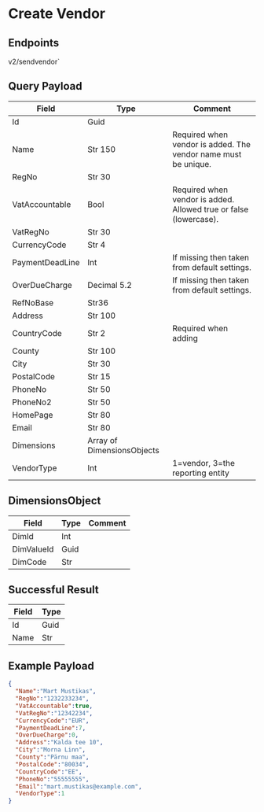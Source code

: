 # Create Vendor

## Endpoints

<!--@include: @/dist/md/api_url.md-->v2/sendvendor`

## Query Payload

|Field|Type|Comment|
|-----|----|-------|
|Id|Guid||
|Name|Str 150|Required when vendor is added. The vendor name must be unique.|
|RegNo|Str 30||
|VatAccountable|Bool|Required when vendor is added. Allowed true or false (lowercase).|
|VatRegNo|Str 30||
|CurrencyCode|Str 4||
|PaymentDeadLine|Int|If missing then taken from default settings.|
|OverDueCharge|Decimal 5.2|If missing then taken from default settings.|
|RefNoBase|Str36||
|Address|Str 100||
|CountryCode|Str 2|Required when adding|
|County|Str 100||
|City|Str 30||
|PostalCode|Str 15||
|PhoneNo|Str 50||
|PhoneNo2|Str 50||
|HomePage|Str 80||
|Email|Str 80||
|Dimensions|Array of DimensionsObjects||
|VendorType|Int|1=vendor, 3=the reporting entity|


## DimensionsObject

|Field|Type|Comment|
|-----|----|-------|
|DimId|Int||
|DimValueId|Guid||
|DimCode|Str||


## Successful Result

|Field|Type|
|-----|----|
|Id|Guid|
|Name|Str|

## Example Payload

```json
{
  "Name":"Mart Mustikas",
  "RegNo":"1232233234",
  "VatAccountable":true,
  "VatRegNo":"12342234",
  "CurrencyCode":"EUR",
  "PaymentDeadLine":7,
  "OverDueCharge":0,
  "Address":"Kalda tee 10",
  "City":"Morna Linn",
  "County":"Pärnu maa",
  "PostalCode":"80034",
  "CountryCode":"EE",
  "PhoneNo":"55555555",
  "Email":"mart.mustikas@example.com",
  "VendorType":1
}
```
